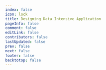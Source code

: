 ```yaml
---
index: false
icon: lock
title: Designing Data Intensive Application
pageInfo: false
comment: false
editLink: false
contributors: false
lastUpdated: false
prev: false
next: false
footer: false
backtotop: false
---
```

